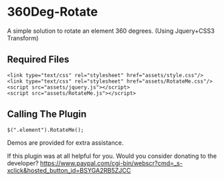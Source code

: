 360Deg-Rotate
=============

A simple solution to rotate an element 360 degrees. (Using Jquery+CSS3 Transform)

Required Files
--------------

    <link type="text/css" rel="stylesheet" href="assets/style.css"/>
    <link type="text/css" rel="stylesheet" href="assets/RotateMe.css"/>
    <script src="assets/jquery.js"></script>
    <script src="assets/RotateMe.js"></script>
    

Calling The Plugin
------------------

    $(".element").RotateMe();
    
Demos are provided for extra assistance.

If this plugin was at all helpful for you. Would you consider donating to the developer?
https://www.paypal.com/cgi-bin/webscr?cmd=_s-xclick&hosted_button_id=BSYGA2RB5ZJCC
